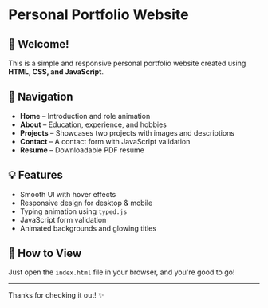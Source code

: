 # Personal Portfolio Website

## 👋 Welcome!
This is a simple and responsive personal portfolio website created using **HTML, CSS, and JavaScript**.

## 🧭 Navigation
- **Home** – Introduction and role animation
- **About** – Education, experience, and hobbies
- **Projects** – Showcases two projects with images and descriptions
- **Contact** – A contact form with JavaScript validation
- **Resume** – Downloadable PDF resume

## 💡 Features
- Smooth UI with hover effects
- Responsive design for desktop & mobile
- Typing animation using `typed.js`
- JavaScript form validation
- Animated backgrounds and glowing titles

## 📁 How to View
Just open the `index.html` file in your browser, and you're good to go!

---

Thanks for checking it out! ✨
